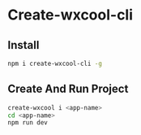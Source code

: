 # Create-wxcool-cli

## Install

```bash
npm i create-wxcool-cli -g
```

## Create And Run Project

```bash
create-wxcool i <app-name>
cd <app-name>
npm run dev
```
